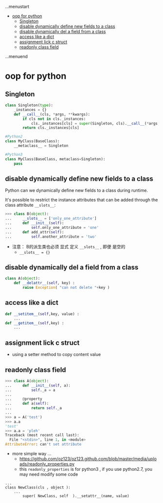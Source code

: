 ...menustart

 - [oop for python](#cad1f4790e85f2b08e65e3c6fd4ce14b)
     - [Singleton](#6ff5f73c8b5ebd311406568c8ef50bfd)
     - [disable dynamically define new fields to a class](#0b45bfca581dfd81b42b816b63798e78)
     - [disable dynamically del a field from a class](#d697d7eeb396fa20ed1c5109befb2a67)
     - [access like a dict](#45a042564f32c7d808e10eb2c157142b)
     - [assignment lick c struct](#b6a463819ebef130b1d9e14cc626eba5)
     - [readonly class field](#ff1e065fdd70b15412dc1f6a216d1405)

...menuend


<h2 id="cad1f4790e85f2b08e65e3c6fd4ce14b"></h2>


# oop for python

<h2 id="6ff5f73c8b5ebd311406568c8ef50bfd"></h2>


## Singleton 

```python
class Singleton(type):
    _instances = {}
    def __call__(cls, *args, **kwargs):
        if cls not in cls._instances:
            cls._instances[cls] = super(Singleton, cls).__call__(*args, **kwargs)
        return cls._instances[cls]

#Python2
class MyClass(BaseClass):
    __metaclass__ = Singleton

#Python3
class MyClass(BaseClass, metaclass=Singleton):
    pass
```


<h2 id="0b45bfca581dfd81b42b816b63798e78"></h2>


## disable dynamically define new fields to a class 

Python can we dynamically define new fields to a class during runtime. 

It's possible to restrict the instance attributes that can be added through the class attribute `__slots__`:

```python
>>> class B(object):
...     __slots__ = ['only_one_attribute']
...     def __init__(self):
...         self.only_one_attribute = 'one'
...     def add_attr(self):
...         self.another_attribute = 'two'
```

 - 注意： B的派生类也必须 显式 定义 `__slots__` , 即便 是空的
    - `__slots__ = {}` 

<h2 id="d697d7eeb396fa20ed1c5109befb2a67"></h2>


## disable dynamically del a field from a class 

```python
class A(object):
    def __delattr__(self, key) :         
        raise Exception( "can not delete "+key )
```

<h2 id="45a042564f32c7d808e10eb2c157142b"></h2>


## access like a dict 

```python
def __setitem__(self,key, value) :
    ...
def __getitem__(self,key) :
    ...
```

<h2 id="b6a463819ebef130b1d9e14cc626eba5"></h2>


## assignment lick c struct 

 - using a  setter method  to copy content value 

<h2 id="ff1e065fdd70b15412dc1f6a216d1405"></h2>


## readonly class field

```python
>>> class A(object):
...     def __init__(self, a):
...         self._a = a
...
...     @property
...     def a(self):
...         return self._a
... 
>>> a = A('test')
>>> a.a
'test'
>>> a.a = 'pleh'
Traceback (most recent call last):
  File "<stdin>", line 1, in <module>
AttributeError: can't set attribute
```

 - more simple way ... 
    - https://github.com/oz123/oz123.github.com/blob/master/media/uploads/readonly_properties.py
    - this `readonly_properties` is  for python3 , if you use python2.7, you may need modify some code 

```
...
class NewClass(cls , object ):
    ...
        super( NewClass, self  ).__setattr__(name, value)
```


